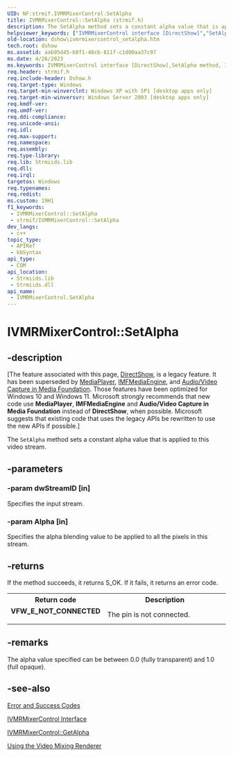 ```yaml
---
UID: NF:strmif.IVMRMixerControl.SetAlpha
title: IVMRMixerControl::SetAlpha (strmif.h)
description: The SetAlpha method sets a constant alpha value that is applied to this video stream.
helpviewer_keywords: ["IVMRMixerControl interface [DirectShow]","SetAlpha method","IVMRMixerControl.SetAlpha","IVMRMixerControl::SetAlpha","IVMRMixerControlSetAlpha","SetAlpha","SetAlpha method [DirectShow]","SetAlpha method [DirectShow]","IVMRMixerControl interface","dshow.ivmrmixercontrol_setalpha","strmif/IVMRMixerControl::SetAlpha"]
old-location: dshow\ivmrmixercontrol_setalpha.htm
tech.root: dshow
ms.assetid: aab95d45-b8f1-40cb-811f-c1d00aa37c97
ms.date: 4/26/2023
ms.keywords: IVMRMixerControl interface [DirectShow],SetAlpha method, IVMRMixerControl.SetAlpha, IVMRMixerControl::SetAlpha, IVMRMixerControlSetAlpha, SetAlpha, SetAlpha method [DirectShow], SetAlpha method [DirectShow],IVMRMixerControl interface, dshow.ivmrmixercontrol_setalpha, strmif/IVMRMixerControl::SetAlpha
req.header: strmif.h
req.include-header: Dshow.h
req.target-type: Windows
req.target-min-winverclnt: Windows XP with SP1 [desktop apps only]
req.target-min-winversvr: Windows Server 2003 [desktop apps only]
req.kmdf-ver: 
req.umdf-ver: 
req.ddi-compliance: 
req.unicode-ansi: 
req.idl: 
req.max-support: 
req.namespace: 
req.assembly: 
req.type-library: 
req.lib: Strmiids.lib
req.dll: 
req.irql: 
targetos: Windows
req.typenames: 
req.redist: 
ms.custom: 19H1
f1_keywords:
 - IVMRMixerControl::SetAlpha
 - strmif/IVMRMixerControl::SetAlpha
dev_langs:
 - c++
topic_type:
 - APIRef
 - kbSyntax
api_type:
 - COM
api_location:
 - Strmiids.lib
 - Strmiids.dll
api_name:
 - IVMRMixerControl.SetAlpha
---
```


# IVMRMixerControl::SetAlpha


## -description

\[The feature associated with this page, [DirectShow](/windows/win32/directshow/directshow), is a legacy feature. It has been superseded by [MediaPlayer](/uwp/api/Windows.Media.Playback.MediaPlayer), [IMFMediaEngine](/windows/win32/api/mfmediaengine/nn-mfmediaengine-imfmediaengine), and [Audio/Video Capture in Media Foundation](windows/win32/medfound/audio-video-capture-in-media-foundation). Those features have been optimized for Windows 10 and Windows 11. Microsoft strongly recommends that new code use **MediaPlayer**, **IMFMediaEngine** and **Audio/Video Capture in Media Foundation** instead of **DirectShow**, when possible. Microsoft suggests that existing code that uses the legacy APIs be rewritten to use the new APIs if possible.\]

The <code>SetAlpha</code> method sets a constant alpha value that is applied to this video stream.

## -parameters

### -param dwStreamID [in]

Specifies the input stream.

### -param Alpha [in]

Specifies the alpha blending value to be applied to all the pixels in this stream.

## -returns

If the method succeeds, it returns S_OK. If it fails, it returns an error code.

<table>
<tr>
<th>Return code</th>
<th>Description</th>
</tr>
<tr>
<td width="40%">
<dl>
<dt><b>VFW_E_NOT_CONNECTED</b></dt>
</dl>
</td>
<td width="60%">
The pin is not connected.

</td>
</tr>
</table>

## -remarks

The alpha value specified can be between 0.0 (fully transparent) and 1.0 (full opaque).

## -see-also

<a href="/windows/desktop/DirectShow/error-and-success-codes">Error and Success Codes</a>



<a href="/windows/desktop/api/strmif/nn-strmif-ivmrmixercontrol">IVMRMixerControl Interface</a>



<a href="/windows/desktop/api/strmif/nf-strmif-ivmrmixercontrol-getalpha">IVMRMixerControl::GetAlpha</a>



<a href="/windows/desktop/DirectShow/using-the-video-mixing-renderer">Using the Video Mixing Renderer</a>